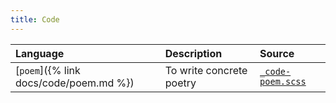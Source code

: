 ```yaml
---
title: Code
---
```


| Language | Description | Source |
|:---------|:------------|:-------|
| [`poem`]({% link docs/code/poem.md %}) | To write concrete poetry | [`_code-poem.scss`](https://github.com/ElsaTam/obsidian-fancy-a-story/blob/main/scss/editor/code/_code-poem.scss) |